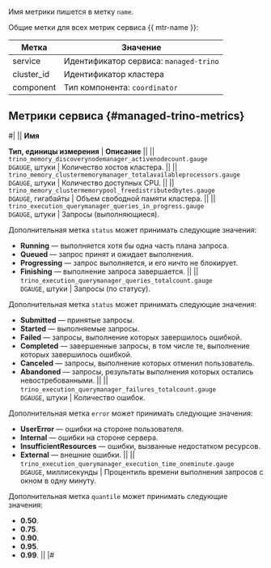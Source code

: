 Имя метрики пишется в метку `name`.

Общие метки для всех метрик сервиса {{ mtr-name }}: 

Метка | Значение
----|----
service | Идентификатор сервиса: `managed-trino`
cluster_id | Идентификатор кластера
component | Тип компонента: `coordinator`

## Метрики сервиса {#managed-trino-metrics}

#|
|| **Имя**

**Тип, единицы измерения** | **Описание** ||
|| `trino_memory_discoverynodemanager_activenodecount.gauge`<br/>`DGAUGE`, штуки | Количество хостов кластера. ||
|| `trino_memory_clustermemorymanager_totalavailableprocessors.gauge`<br/>`DGAUGE`, штуки | Количество доступных CPU. ||
|| `trino_memory_clustermemorypool_freedistributedbytes.gauge`<br/>`DGAUGE`, гигабайты | Объем свободной памяти кластера. ||
|| `trino_execution_querymanager_queries_in_progress.gauge`<br/>`DGAUGE`, штуки | Запросы (выполняющиеся).

Дополнительная метка `status` может принимать следующие значения:
* **Running** — выполняется хотя бы одна часть плана запроса.
* **Queued** — запрос принят и ожидает выполнения.
* **Progressing** — запрос выполняется, и его ничто не блокирует.
* **Finishing** — выполнение запроса завершается. ||
|| `trino_execution_querymanager_queries_totalcount.gauge`<br/>`DGAUGE`, штуки | Запросы (по статусу).

Дополнительная метка `status` может принимать следующие значения:
* **Submitted** — принятые запросы.
* **Started** — выполняемые запросы.
* **Failed** — запросы, выполнение которых завершилось ошибкой.
* **Completed** — завершенные запросы, в том числе те, выполнение которых завершилось ошибкой.
* **Canceled** — запросы, выполнение которых отменил пользователь.
* **Abandoned** — запросы, результаты выполнения которых остались невостребованными. ||
|| `trino_execution_querymanager_failures_totalcount.gauge`<br/>`DGAUGE`, штуки | Количество ошибок.

Дополнительная метка `error` может принимать следующие значения:
* **UserError** — ошибки на стороне пользователя.
* **Internal** — ошибки на стороне сервера.
* **InsufficientResources** — ошибки, вызванные недостатком ресурсов.
* **External** — внешние ошибки. ||
|| `trino_execution_querymanager_execution_time_oneminute.gauge`<br/>`DGAUGE`, миллисекунды | Процентиль времени выполнения запросов с окном в одну минуту.

Дополнительная метка `quantile` может принимать следующие значения:
* **0.50**.
* **0.75**.
* **0.90**.
* **0.95**.
* **0.99**. ||
|#
